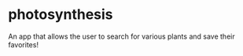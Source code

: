 # photosynthesis
An app that allows the user to search for various plants and save their favorites!
